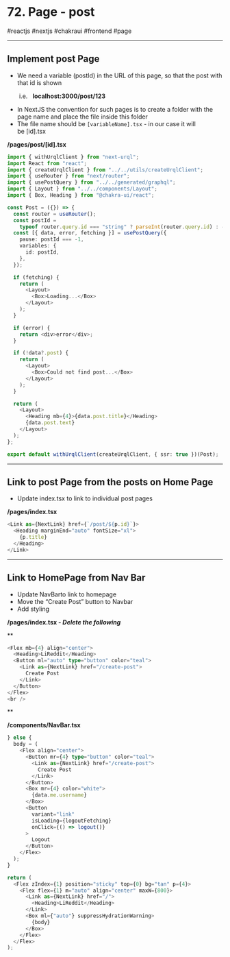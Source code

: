 # 72\. Page - post

#reactjs ⁠⁠#nextjs #chakraui #frontend #page  

* * *

## Implement post Page

- We need a variable (postId) in the URL of this page, so that the post with that id is shown

  i.e.   **localhost:3000/post/123**

- In ⁠NextJS the convention for such pages is to create a folder with the page name and place the file inside this folder
- The file name should be `⁠[variableName].tsx`⁠ - in our case it will be \[id\].tsx

  

**/pages/post/\[id\].tsx**

```typescript
import { withUrqlClient } from "next-urql";
import React from "react";
import { createUrqlClient } from "../../utils/createUrqlClient";
import { useRouter } from "next/router";
import { usePostQuery } from "../../generated/graphql";
import { Layout } from "../../components/Layout";
import { Box, Heading } from "@chakra-ui/react";

const Post = ({}) => {
  const router = useRouter();
  const postId =
    typeof router.query.id === "string" ? parseInt(router.query.id) : -1;
  const [{ data, error, fetching }] = usePostQuery({
    pause: postId === -1,
    variables: {
      id: postId,
    },
  });

  if (fetching) {
    return (
      <Layout>
        <Box>Loading...</Box>
      </Layout>
    );
  }

  if (error) {
    return <div>error</div>;
  }

  if (!data?.post) {
    return (
      <Layout>
        <Box>Could not find post...</Box>
      </Layout>
    );
  }

  return (
    <Layout>
      <Heading mb={4}>{data.post.title}</Heading>
      {data.post.text}
    </Layout>
  );
};

export default withUrqlClient(createUrqlClient, { ssr: true })(Post);
```

  

* * *

## Link to post Page from the posts on Home Page 

- Update index.tsx to link to individual post pages

  

**/pages/index.tsx**

```typescript
<Link as={NextLink} href={`/post/${p.id}`}>
  <Heading marginEnd="auto" fontSize="xl">
    {p.title}
  </Heading>
</Link>
```

  

* * *

## Link to HomePage from Nav Bar

- Update NavBarto link to homepage
- Move the “Create Post” button to Navbar 
- Add styling

  

**/pages/index.tsx - _Delete the following_**

**

```typescript
<Flex mb={4} align="center">
  <Heading>LiReddit</Heading>
  <Button ml="auto" type="button" color="teal">
    <Link as={NextLink} href="/create-post">
      Create Post
    </Link>
  </Button>
</Flex>
<br />
```

**

  

**/components/NavBar.tsx**  

```typescript
} else {
  body = (
    <Flex align="center">
      <Button mr={4} type="button" color="teal">
        <Link as={NextLink} href="/create-post">
          Create Post
        </Link>
      </Button>
      <Box mr={4} color="white">
        {data.me.username}
      </Box>
      <Button
        variant="link"
        isLoading={logoutFetching}
        onClick={() => logout()}
      >
        Logout
      </Button>
    </Flex>
  );
}

return (
  <Flex zIndex={1} position="sticky" top={0} bg="tan" p={4}>
    <Flex flex={1} m="auto" align="center" maxW={800}>
      <Link as={NextLink} href="/">
        <Heading>LiReddit</Heading>
      </Link>
      <Box ml={"auto"} suppressHydrationWarning>
        {body}
      </Box>
    </Flex>
  </Flex>
);
```